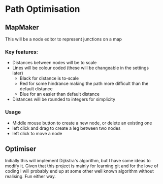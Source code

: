 
# Path Optimisation

## MapMaker

This will be a node editor to represent junctions on a map 

### Key features:
* Distances between nodes will be to scale
* Lines will be colour coded (these will be changeable in the settings later)
  * Black for distance is to-scale
  * Red for some hindrance making the path more difficult than the default distance
  * Blue for an easier than default distance
* Distances will be rounded to integers for simplicity

### Usage
* Middle mouse button to create a new node, or delete an existing one
* left click and drag to create a leg between two nodes
* left click to move a node

## Optimiser

Initially this will implement Dijkstra's algorithm, but I have some ideas to modify it. Given that this project is mainly for learning git and for the love of coding I will probably end up at some other well known algorithm without realising. Fun either way. 
